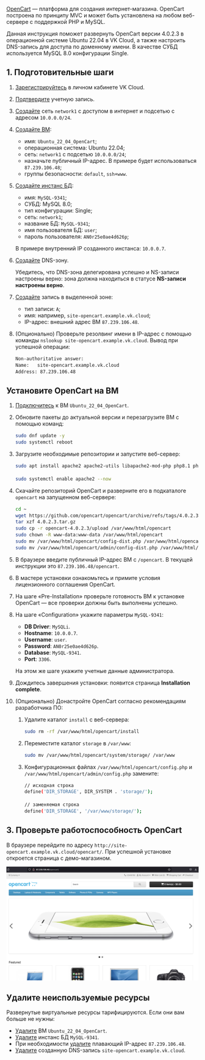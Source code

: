[OpenCart](https://www.opencart.com) — платформа для создания интернет-магазина. OpenCart построена по принципу MVC и может быть установлена на любом веб-сервере с поддержкой PHP и MySQL.

Данная инструкция поможет развернуть OpenCart версии 4.0.2.3 в операционной системе Ubuntu 22.04 в VK Cloud, а также настроить DNS-запись для доступа по доменному имени. В качестве СУБД используется MySQL 8.0 конфигурации Single.

## 1. Подготовительные шаги

1. [Зарегистрируйтесь](/ru/additionals/start/get-started/account-registration#registraciya_v_lichnom_kabinete) в личном кабинете VK Cloud.
1. [Подтвердите](/ru/additionals/start/get-started/account-registration#podtverzhdenie_uchetnoy_zapisi) учетную запись.
1. [Создайте](/ru/networks/vnet/operations/manage-net#sozdanie_seti) сеть `network1` с доступом в интернет и подсетью с адресом `10.0.0.0/24`.
1. [Создайте ВМ](/ru/base/iaas/instructions/vm/vm-create):

   - имя: `Ubuntu_22_04_OpenCart`;
   - операционная система: Ubuntu 22.04;
   - сеть: `network1` с подсетью `10.0.0.0/24`;
   - назначьте публичный IP-адрес. В примере будет использоваться `87.239.106.48`;
   - группы безопасности: `default`, `ssh+www`.

1. [Создайте инстанс БД](/ru/dbs/dbaas/instructions/create/create-single-replica):

   - имя: `MySQL-9341`;
   - СУБД: MySQL 8.0;
   - тип конфигурации: Single;
   - сеть: `network1`;
   - название БД: `MySQL-9341`;
   - имя пользователя БД: `user`;
   - пароль пользователя: `AN0r25e0ae4d626p`;

   В примере внутренний IP созданного инстанса: `10.0.0.7`.

1. [Создайте](/ru/networks/dns/publicdns#sozdanie_zony) DNS-зону.

   <warn>

   Убедитесь, что DNS-зона делегирована успешно и NS-записи настроены верно: зона должна находиться в статусе **NS-записи настроены верно**.

   </warn>

1. [Создайте](/ru/networks/dns/publicdns#dobavlenie_resursnyh_zapisey) запись в выделенной зоне:

   - тип записи: `A`;
   - имя: например, `site-opencart.example.vk.cloud`;
   - IP-адрес: внешний адрес ВМ `87.239.106.48`.

1. (Опционально) Проверьте резолвинг имени в IP-адрес с помощью команды `nslookup site-opencart.example.vk.cloud`. Вывод при успешной операции:

   ```bash
   Non-authoritative answer:
   Name:   site-opencart.example.vk.cloud
   Address: 87.239.106.48
   ```

## Установите OpenCart на ВМ

1. [Подключитесь](/ru/base/iaas/instructions/vm/vm-connect/vm-connect-nix) к ВМ `Ubuntu_22_04_OpenCart`.
1. Обновите пакеты до актуальной версии и перезагрузите ВМ с помощью команд:

   ```bash
   sudo dnf update -y
   sudo systemctl reboot
   ```

1. Загрузите необходимые репозитории и запустите веб-сервер:

   ```bash
   sudo apt install apache2 apache2-utils libapache2-mod-php php8.1 php8.1-cli php8.1-curl php8.1-fpm php8.1-gd php8.1-intl php8.1-mbstring php8.1-mysql php8.1-opcache php8.1-readline php8.1-soap php8.1-xml php8.1-xmlrpc php8.1-zip php-gd -y
   
   sudo systemctl enable apache2 --now
   ```

1. Скачайте репозиторий OpenCart и разверните его в подкаталоге `opencart` на запущенном веб-сервере:

   ```bash
   cd ~
   wget https://github.com/opencart/opencart/archive/refs/tags/4.0.2.3.tar.gz
   tar xzf 4.0.2.3.tar.gz
   sudo cp -r opencart-4.0.2.3/upload /var/www/html/opencart
   sudo chown -R www-data:www-data /var/www/html/opencart
   sudo mv /var/www/html/opencart/config-dist.php /var/www/html/opencart/config.php
   sudo mv /var/www/html/opencart/admin/config-dist.php /var/www/html/opencart/admin/config.php
   ```

1. В браузере введите публичный IP-адрес ВМ с `/opencart`. В текущей инструкции это `87.239.106.48/opencart`.
1. В мастере установки ознакомьтесь и примите условия лицензионного соглашения OpenCart.
1. На шаге «Pre-Installation» проверьте готовность ВМ к установке OpenCart — все проверки должны быть выполнены успешно.
1. На шаге «Configuration» укажите параметры `MySQL-9341`:

   - **DB Driver**: `MySQLi`.
   - **Hostname**: `10.0.0.7`.
   - **Username**: `user`.
   - **Password**: `AN0r25e0ae4d626p`.
   - **Database**: `MySQL-9341`.
   - **Port**: `3306`.

    На этом же шаге укажите учетные данные администратора.

1. Дождитесь завершения установки: появится страница **Installation complete**.
1. (Опционально) Донастройте OpenCart согласно рекомендациям разработчика ПО:

   1. Удалите каталог `install` с веб-сервера:

      ```bash
      sudo rm -rf /var/www/html/opencart/install
      ```

   1. Переместите каталог `storage` в `/var/www`:

      ```bash
      sudo mv /var/www/html/opencart/system/storage/ /var/www
      ```

   1. Конфигурационных файлах `/var/www/html/opencart/config.php` и `/var/www/html/opencart/admin/config.php` замените:

      ```bash
      // исходная строка
      define('DIR_STORAGE', DIR_SYSTEM . 'storage/');

      // заменяемая строка
      define('DIR_STORAGE', '/var/www/storage/');
      ```

## 3. Проверьте работоспособность OpenCart

В браузере перейдите по адресу `http://site-opencart.example.vk.cloud/opencart/`. При успешной установке откроется страница с демо-магазином.

![](./assets/opencart_shop.png)

## Удалите неиспользуемые ресурсы

Развернутые виртуальные ресурсы тарифицируются. Если они вам больше не нужны:

- [Удалите](/ru/base/iaas/instructions/vm/vm-manage#udalenie_vm) ВМ `Ubuntu_22_04_OpenCart`.
- [Удалите](/ru/dbs/dbaas/instructions/manage-instance/mysql#udalenie_instansa_bd_ili_ego_hostov) инстанс БД `MySQL-9341`.
- При необходимости [удалите](/ru/networks/vnet/operations/manage-floating-ip#udalenie_plavayushchego_ip_adresa_iz_proekta) плавающий IP-адрес `87.239.106.48`.
- [Удалите](/ru/networks/dns/publicdns#udalenie_resursnyh_zapisey) созданную DNS-запись `site-opencart.example.vk.cloud`.
